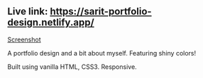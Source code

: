 ## Live link: https://sarit-portfolio-design.netlify.app/

[Screenshot]()

A portfolio design and a bit about myself. Featuring shiny colors!

Built using vanilla HTML, CSS3. Responsive.
